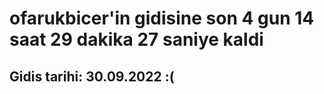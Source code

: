 # ofarukbicer'in gidisine son 4 gun 14 saat 29 dakika 27 saniye kaldi

## Gidis tarihi: 30.09.2022 :(